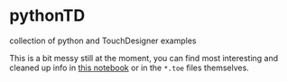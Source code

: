 # pythonTD
collection of python and TouchDesigner examples

This is a bit messy still at the moment, you can find most interesting and cleaned up info 
in [this notebook](https://github.com/hrtlacek/pythonTD/blob/master/TDandPython01.ipynb) or in the `*.toe` files themselves.
